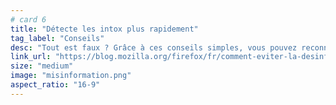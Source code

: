 ```yaml
---
# card 6
title: "Détecte les intox plus rapidement"
tag_label: "Conseils"
desc: "Tout est faux ? Grâce à ces conseils simples, vous pouvez reconnaître toutes les intox et ainsi éviter de vous faire avoir si facilement."
link_url: "https://blog.mozilla.org/firefox/fr/comment-eviter-la-desinformation-en-ligne/?utm_source=www.mozilla.org&utm_medium=referral&utm_campaign=homepage&utm_content=card"
size: "medium"
image: "misinformation.png"
aspect_ratio: "16-9"
---
```


